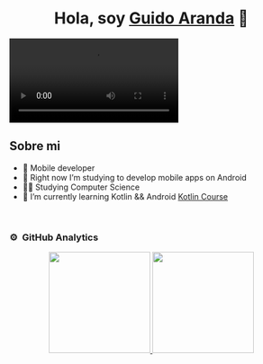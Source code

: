 <div align="center">
<h1 align="center">Hola, soy <a href="https://aristi.dev">Guido Aranda</a> 👋</h1>
</div>

<video autoplay src="https://github.com/GuidiUZ/GuidiUZ/assets/83031656/f97f39df-cc52-4288-8bec-b33597de05a0"></video>

## Sobre mi

- 📲 Mobile developer
- 👾 Right now I’m studying to develop mobile apps on Android 
- 👨‍🎓 Studying Computer Science
- 🌱 I’m currently learning Kotlin && Android <a href="https://cursokotlin.com/">Kotlin Course</a>

<br>

### ⚙️ &nbsp;GitHub Analytics

<p align="center">
<a href="https://github.com/GuidiUZ">
  <img height="180em" src="https://github-readme-stats-eight-theta.vercel.app/api?username=ArisGuimera&show_icons=true&theme=algolia&include_all_commits=true&count_private=true"/>
  <img height="180em" src="https://github-readme-stats-eight-theta.vercel.app/api/top-langs/?username=ArisGuimera&layout=compact&langs_count=8&theme=algolia"/>
</a>
</p>
